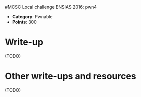 #MCSC Local challenge ENSIAS 2016: pwn4

* **Category**: Pwnable <br>
* **Points**: 300 <br>

# Write-up 

(TODO)

# Other write-ups and resources

(TODO)